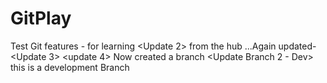 # GitPlay
Test Git features - for learning
<Update 2> from the hub ...Again updated-<Update 3>
<update 4> Now created a branch
<Update Branch 2 - Dev> this is a development Branch
